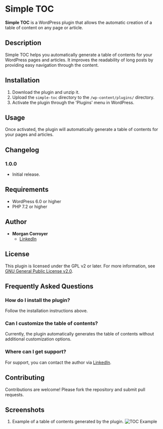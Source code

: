 # Simple TOC

**Simple TOC** is a WordPress plugin that allows the automatic creation of a table of content on any page or article.

## Description

Simple TOC helps you automatically generate a table of contents for your WordPress pages and articles. It improves the readability of long posts by providing easy navigation through the content.

## Installation

1. Download the plugin and unzip it.
2. Upload the `simple-toc` directory to the `/wp-content/plugins/` directory.
3. Activate the plugin through the 'Plugins' menu in WordPress.

## Usage

Once activated, the plugin will automatically generate a table of contents for your pages and articles.

## Changelog

### 1.0.0
- Initial release.

## Requirements

- WordPress 6.0 or higher
- PHP 7.2 or higher

## Author

- **Morgan Corroyer**
  - [LinkedIn](https://www.linkedin.com/in/morgan-corroyer/)

## License

This plugin is licensed under the GPL v2 or later. For more information, see [GNU General Public License v2.0](https://www.gnu.org/licenses/gpl-2.0.html).

## Frequently Asked Questions

### How do I install the plugin?
Follow the installation instructions above.

### Can I customize the table of contents?
Currently, the plugin automatically generates the table of contents without additional customization options.

### Where can I get support?
For support, you can contact the author via [LinkedIn](https://www.linkedin.com/in/morgan-corroyer/).

## Contributing

Contributions are welcome! Please fork the repository and submit pull requests.

## Screenshots

1. Example of a table of contents generated by the plugin.
   ![TOC Example](screenshot-1.png)
